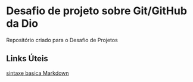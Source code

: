 # Desafio de projeto sobre Git/GitHub da Dio
Repositório criado para o Desafio de Projetos

## Links Úteis
[sintaxe basica Markdown](https://www.markdownguide.org/basic-syntax/)
